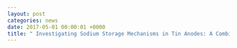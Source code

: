 ```yaml
---
layout: post
categories: news
date: 2017-05-01 00:00:01 +0000
title: " Investigating Sodium Storage Mechanisms in Tin Anodes: A Combined Pair Distribution Function Analysis, Density Functional Theory, and Solid-State NMR Approach"
---
```


 
